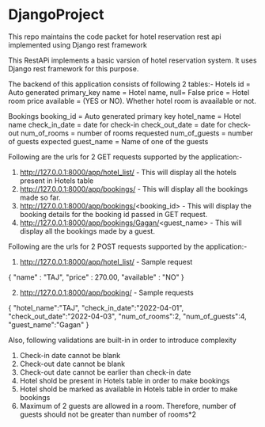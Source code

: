 # DjangoProject
This repo maintains the code packet for hotel reservation rest api implemented using Django rest framework

This RestAPi implements a basic varsion of hotel reservation system. It uses Django rest framework for this purpose.

The backend of this application consists of following 2 tables:-
Hotels
id = Auto generated primary_key
name = Hotel name, null= False
price = Hotel room price
available = (YES or NO). Whether hotel room is avaailable or not.

Bookings
booking_id = Auto generated primary key
hotel_name = Hotel name
check_in_date = date for check-in
check_out_date = date for check-out
num_of_rooms = number of rooms requested
num_of_guests = number of guests expected
guest_name = Name of one of the guests

Following are the urls for 2 GET requests supported by the application:-
1) http://127.0.0.1:8000/app/hotel_list/ - This will display all the hotels present in Hotels table
2) http://127.0.0.1:8000/app/bookings/ - This will display all the bookings made so far.
3) http://127.0.0.1:8000/app/bookings/<booking_id> - This will display the booking details for the booking id passed in GET request.
4) http://127.0.0.1:8000/app/bookings/Gagan/<guest_name> - This will display all the bookings made by a guest.

Following are the urls for 2 POST requests supported by the application:-
1) http://127.0.0.1:8000/app/hotel_list/ - Sample request

{
	"name" : "TAJ",
	"price" : 270.00,
	"available" : "NO"
}

2) http://127.0.0.1:8000/app/booking/ - Sample requests

{
	"hotel_name":"TAJ",
	"check_in_date":"2022-04-01",
	"check_out_date":"2022-04-03",
	"num_of_rooms":2,
	"num_of_guests":4,
	"guest_name":"Gagan"
}

Also, following validations are built-in in order to introduce complexity
1) Check-in date cannot be blank
2) Check-out date cannot be blank
3) Check-out date cannot be earlier than check-in date
4) Hotel shold be present in Hotels table in order to make bookings
5) Hotel shold be marked as available in Hotels table in order to make bookings
6) Maximum of 2 guests are allowed in a room. Therefore, number of guests should not be greater than number of rooms*2
